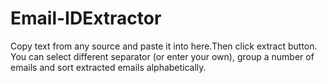 # Email-IDExtractor

Copy text from any source and paste it into here.Then click extract button.
You can select different separator (or enter your own), group a number of emails and sort extracted emails alphabetically.
